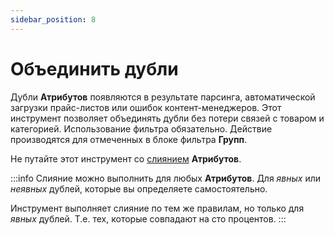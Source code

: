 ```yaml
---
sidebar_position: 8
---
```


# Объединить дубли

Дубли **Атрибутов** появляются в результате парсинга, автоматической загрузки прайс-листов или ошибок контент-менеджеров. Этот инструмент позволяет объединять дубли без потери связей с товаром и категорией. Использование фильтра обязательно. Действие производятся для отмеченных в блоке фильтра **Групп**.

Не путайте этот инструмент со [слиянием](/module-features/merge.md) **Атрибутов**.

:::info
Слияние можно выполнить для любых **Атрибутов**. Для _явных_ или _неявных_ дублей, которые вы определяете самостоятельно.

Инструмент выполняет слияние по тем же правилам, но только для _явных_ дублей. Т.е. тех, которые совпадают на сто процентов.
:::
